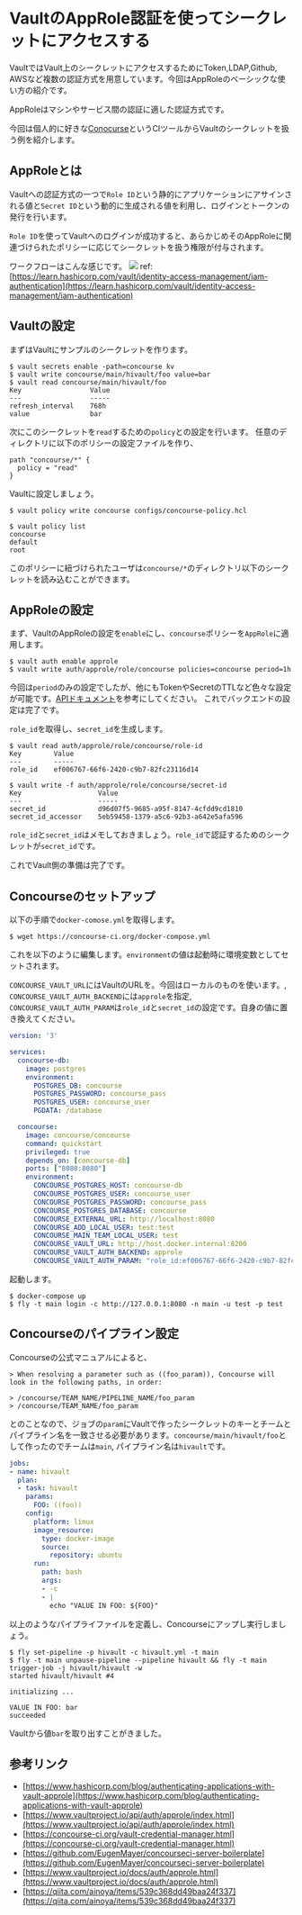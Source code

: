 # VaultのAppRole認証を使ってシークレットにアクセスする

VaultではVault上のシークレットにアクセスするためにToken,LDAP,Github, AWSなど複数の認証方式を用意しています。今回はAppRoleのベーシックな使い方の紹介です。

AppRoleはマシンやサービス間の認証に適した認証方式です。

今回は個人的に好きな[Conocurse](https://concourse-ci.org/)というCIツールからVaultのシークレットを扱う例を紹介します。

## AppRoleとは
Vaultへの認証方式の一つで`Role ID`という静的にアプリケーションにアサインされる値と`Secret ID`という動的に生成される値を利用し、ログインとトークンの発行を行います。

`Role ID`を使ってVaultへのログインが成功すると、あらかじめそのAppRoleに関連づけられたポリシーに応じてシークレットを扱う権限が付与されます。

ワークフローはこんな感じです。
![](https://learn.hashicorp.com/assets/images/vault-approle-workflow.png)
ref: [https://learn.hashicorp.com/vault/identity-access-management/iam-authentication](https://learn.hashicorp.com/vault/identity-access-management/iam-authentication)

## Vaultの設定
まずはVaultにサンプルのシークレットを作ります。
```console
$ vault secrets enable -path=concourse kv
$ vault write concourse/main/hivault/foo value=bar
$ vault read concourse/main/hivault/foo                        
Key                 Value
---                 -----
refresh_interval    768h
value               bar
```

次にこのシークレットを`read`するための`policy`との設定を行います。
任意のディレクトリに以下のポリシーの設定ファイルを作り、
```hcl
path "concourse/*" {
  policy = "read"
}
```

Vaultに設定しましょう。
```console
$ vault policy write concourse configs/concourse-policy.hcl

$ vault policy list                                           
concourse
default
root
```

このポリシーに紐づけられたユーザは`concourse/*`のディレクトリ以下のシークレットを読み込むことができます。

## AppRoleの設定
まず、VaultのAppRoleの設定を`enable`にし、`concourse`ポリシーを`AppRole`に適用します。
```console
$ vault auth enable approle
$ vault write auth/approle/role/concourse policies=concourse period=1h
```

今回は`period`のみの設定でしたが、他にもTokenやSecretのTTLなど色々な設定が可能です。[APIドキュメント](https://www.vaultproject.io/api/auth/approle/index.html)を参考にしてください。
これでバックエンドの設定は完了です。

`role_id`を取得し、`secret_id`を生成します。
```console
$ vault read auth/approle/role/concourse/role-id                  
Key        Value
---        -----
role_id    ef006767-66f6-2420-c9b7-82fc23116d14

$ vault write -f auth/approle/role/concourse/secret-id            
Key                   Value
---                   -----
secret_id             d96d07f5-9685-a95f-8147-4cfdd9cd1810
secret_id_accessor    5eb59458-1379-a5c6-92b3-a642e5afa596
```

`role_id`と`secret_id`はメモしておきましょう。`role_id`で認証するためのシークレットが`secret_id`です。

これでVault側の準備は完了です。

## Concourseのセットアップ
以下の手順で`docker-comose.yml`を取得します。
```console
$ wget https://concourse-ci.org/docker-compose.yml
```

これを以下のように編集します。`environment`の値は起動時に環境変数としてセットされます。

`CONCOURSE_VAULT_URL`にはVaultのURLを。今回はローカルのものを使います。, `CONCOURSE_VAULT_AUTH_BACKEND`には`approle`を指定, `CONCOURSE_VAULT_AUTH_PARAM`は`role_id`と`secret_id`の設定です。自身の値に置き換えてください。
```yaml
version: '3'

services:
  concourse-db:
    image: postgres
    environment:
      POSTGRES_DB: concourse
      POSTGRES_PASSWORD: concourse_pass
      POSTGRES_USER: concourse_user
      PGDATA: /database

  concourse:
    image: concourse/concourse
    command: quickstart
    privileged: true
    depends_on: [concourse-db]
    ports: ["8080:8080"]
    environment:
      CONCOURSE_POSTGRES_HOST: concourse-db
      CONCOURSE_POSTGRES_USER: concourse_user
      CONCOURSE_POSTGRES_PASSWORD: concourse_pass
      CONCOURSE_POSTGRES_DATABASE: concourse
      CONCOURSE_EXTERNAL_URL: http://localhost:8080
      CONCOURSE_ADD_LOCAL_USER: test:test
      CONCOURSE_MAIN_TEAM_LOCAL_USER: test
      CONCOURSE_VAULT_URL: http://host.docker.internal:8200
      CONCOURSE_VAULT_AUTH_BACKEND: approle
      CONCOURSE_VAULT_AUTH_PARAM: "role_id:ef006767-66f6-2420-c9b7-82fc23116d14,secret_id:d96d07f5-9685-a95f-8147-4cfdd9cd1810"
```

起動します。
```console
$ docker-compose up
$ fly -t main login -c http://127.0.0.1:8080 -n main -u test -p test
```

## Concourseのパイプライン設定
Concourseの公式マニュアルによると、
```
> When resolving a parameter such as ((foo_param)), Concourse will look in the following paths, in order:

> /concourse/TEAM_NAME/PIPELINE_NAME/foo_param
> /concourse/TEAM_NAME/foo_param
```
とのことなので、ジョブの`param`にVaultで作ったシークレットのキーとチームとパイプライン名を一致させる必要があります。`concourse/main/hivault/foo`として作ったのでチームは`main`, パイプライン名は`hivault`です。


```yaml
jobs:
- name: hivault
  plan:
  - task: hivault
    params:
      FOO: ((foo))
    config:
      platform: linux
      image_resource:
        type: docker-image
        source:
          repository: ubuntu
      run:
        path: bash
        args:
        - -c
        - |
          echo "VALUE IN FOO: ${FOO}"
``` 
 以上のようなパイプライファイルを定義し、Concourseにアップし実行しましょう。
```console
$ fly set-pipeline -p hivault -c hivault.yml -t main
$ fly -t main unpause-pipeline --pipeline hivault && fly -t main trigger-job -j hivault/hivault -w
started hivault/hivault #4

initializing ... 

VALUE IN FOO: bar
succeeded
```

Vaultから値`bar`を取り出すことがきました。

## 参考リンク
* [https://www.hashicorp.com/blog/authenticating-applications-with-vault-approle](https://www.hashicorp.com/blog/authenticating-applications-with-vault-approle)
* [https://www.vaultproject.io/api/auth/approle/index.html](https://www.vaultproject.io/api/auth/approle/index.html)
* [https://concourse-ci.org/vault-credential-manager.html](https://concourse-ci.org/vault-credential-manager.html)
* [https://github.com/EugenMayer/concourseci-server-boilerplate](https://github.com/EugenMayer/concourseci-server-boilerplate)
* [https://www.vaultproject.io/docs/auth/approle.html](https://www.vaultproject.io/docs/auth/approle.html)
* [https://qiita.com/ainoya/items/539c368dd49baa24f337](https://qiita.com/ainoya/items/539c368dd49baa24f337)
